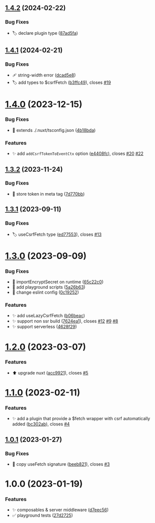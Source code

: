 ## [1.4.2](https://github.com/morgbn/nuxt-csurf/compare/v1.4.1...v1.4.2) (2024-02-22)


### Bug Fixes

* :label: declare plugin type ([87ad5fa](https://github.com/morgbn/nuxt-csurf/commit/87ad5fafd85312086f454577c8925e2b8f13f73c))

## [1.4.1](https://github.com/morgbn/nuxt-csurf/compare/v1.4.0...v1.4.1) (2024-02-21)


### Bug Fixes

* :adhesive_bandage: string-width error ([dcad5e8](https://github.com/morgbn/nuxt-csurf/commit/dcad5e88f70883161c92fe485cfa26f08093768f))
* :label: add types to $csrfFetch ([b3ffc49](https://github.com/morgbn/nuxt-csurf/commit/b3ffc490f488f55340afdefadc1ffcdc6bcaed00)), closes [#19](https://github.com/morgbn/nuxt-csurf/issues/19)

# [1.4.0](https://github.com/morgbn/nuxt-csurf/compare/v1.3.2...v1.4.0) (2023-12-15)


### Bug Fixes

* :rotating_light: extends ./.nuxt/tsconfig.json ([4b18bda](https://github.com/morgbn/nuxt-csurf/commit/4b18bda72f44ed3872293ea6353e39ec00827363))


### Features

* :sparkles: add `addCsrfTokenToEventCtx` option ([e4408fc](https://github.com/morgbn/nuxt-csurf/commit/e4408fc7d2e77b1be9746818d76ae86ad4e0f42f)), closes [#20](https://github.com/morgbn/nuxt-csurf/issues/20) [#22](https://github.com/morgbn/nuxt-csurf/issues/22)

## [1.3.2](https://github.com/morgbn/nuxt-csurf/compare/v1.3.1...v1.3.2) (2023-11-24)


### Bug Fixes

* :art: store token in meta tag ([7d770bb](https://github.com/morgbn/nuxt-csurf/commit/7d770bb6102c353158115feb5e05b313bd7ee59d))

## [1.3.1](https://github.com/morgbn/nuxt-csurf/compare/v1.3.0...v1.3.1) (2023-09-11)


### Bug Fixes

* :label: useCsrfFetch type ([ed77553](https://github.com/morgbn/nuxt-csurf/commit/ed7755398a70af52a835c106c019c1d7965c2fdf)), closes [#13](https://github.com/morgbn/nuxt-csurf/issues/13)

# [1.3.0](https://github.com/morgbn/nuxt-csurf/compare/v1.2.0...v1.3.0) (2023-09-09)


### Bug Fixes

* :bug: importEncryptSecret on runtime ([65c22c0](https://github.com/morgbn/nuxt-csurf/commit/65c22c0a358bdb16730c2080ed75f9d42288874c))
* :hammer: add playground scripts ([5a26b63](https://github.com/morgbn/nuxt-csurf/commit/5a26b633ec13f70c437be4162ac231ab6f201941))
* :rotating_light: change eslint config ([0c19252](https://github.com/morgbn/nuxt-csurf/commit/0c192525140bc94673a671df3808dc5165712bd2))


### Features

* :sparkles: add useLazyCsrfFetch ([b06beac](https://github.com/morgbn/nuxt-csurf/commit/b06beac48c3aaa5f581d40e2b955a28a34d036f8))
* :sparkles: support non ssr build ([7624ea1](https://github.com/morgbn/nuxt-csurf/commit/7624ea1acb8943fc158626c767093ae59a0a2663)), closes [#12](https://github.com/morgbn/nuxt-csurf/issues/12) [#9](https://github.com/morgbn/nuxt-csurf/issues/9) [#8](https://github.com/morgbn/nuxt-csurf/issues/8)
* :sparkles: support serverless ([4628f29](https://github.com/morgbn/nuxt-csurf/commit/4628f29d78cc17d668b0be68f5609f9b8fd121c6))

# [1.2.0](https://github.com/morgbn/nuxt-csurf/compare/v1.1.0...v1.2.0) (2023-03-07)


### Features

* :arrow_up: upgrade nuxt ([acc9921](https://github.com/morgbn/nuxt-csurf/commit/acc9921e304b91f079180a265a9a47b45afcd699)), closes [#5](https://github.com/morgbn/nuxt-csurf/issues/5)

# [1.1.0](https://github.com/morgbn/nuxt-csurf/compare/v1.0.1...v1.1.0) (2023-02-11)


### Features

* :sparkles: add a plugin that provide a $fetch wrapper with csrf automatically added ([bc302ab](https://github.com/morgbn/nuxt-csurf/commit/bc302ab293b0cbaca21786a2dfbf71dab7c9c957)), closes [#4](https://github.com/morgbn/nuxt-csurf/issues/4)

## [1.0.1](https://github.com/morgbn/nuxt-csurf/compare/v1.0.0...v1.0.1) (2023-01-27)


### Bug Fixes

* :art: copy useFetch signature ([beeb821](https://github.com/morgbn/nuxt-csurf/commit/beeb821890c68e2d3c63a42574ce85f8b6717615)), closes [#3](https://github.com/morgbn/nuxt-csurf/issues/3)

# 1.0.0 (2023-01-19)


### Features

* :sparkles: composables & server middleware ([d7eec56](https://github.com/morgbn/nuxt-csurf/commit/d7eec5653b5c221384452d539ca1339693328532))
* :white_check_mark: playground tests ([27d2725](https://github.com/morgbn/nuxt-csurf/commit/27d27252e0da17fe65d79e592d683564c4f95f90))
